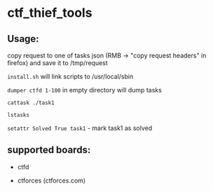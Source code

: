# ctf_thief_tools

## Usage:

copy request to one of tasks json (RMB -> "copy request headers" in firefox) and save it to /tmp/request

`install.sh` will link scripts to /usr/local/sbin

`dumper ctfd 1-100` in empty directory will dump tasks

`cattask ./task1`

`lstasks`

`setattr Solved True task1` - mark task1 as solved

## supported boards:
* ctfd

* ctforces (ctforces.com)
